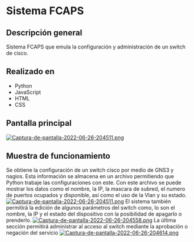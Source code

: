 # **Sistema FCAPS**
## **Descripción general** 
Sistema FCAPS que emula la configuración y administración de un switch de cisco.
## **Realizado en**
- Python
- JavaScript 
- HTML
- CSS
## **Pantalla principal**
[![Captura-de-pantalla-2022-06-26-204511.png](https://i.postimg.cc/9FRDnPLs/Captura-de-pantalla-2022-06-26-204511.png)](https://postimg.cc/0bv56SRC)
## **Muestra de funcionamiento**
Se obtiene la configuración de un switch cisco por medio de GNS3 y nagios. Esta información se almacena en un archivo permitiendo que Python trabaje las configuraciones con este. 
Con este archivo se puede mostrar los datos como el nombre, la IP, la mascara de subred, el numero de puertos ocupados y disponible, así como el uso de la Vlan y su estado.
[![Captura-de-pantalla-2022-06-26-204511.png](https://i.postimg.cc/9FRDnPLs/Captura-de-pantalla-2022-06-26-204511.png)](https://postimg.cc/0bv56SRC)
El sistema también permitirá la edición de algunos parámetros del switch como, lo son el nombre, la IP y el estado del dispositivo con la posibilidad de apagarlo o prenderlo.
[![Captura-de-pantalla-2022-06-26-204558.png](https://i.postimg.cc/tg3zKG4Z/Captura-de-pantalla-2022-06-26-204558.png)](https://postimg.cc/nsL7m57p)
La última sección permitirá administrar al acceso al switch mediante la aprobación o negación del servicio 
[![Captura-de-pantalla-2022-06-26-204614.png](https://i.postimg.cc/d1LV7dS8/Captura-de-pantalla-2022-06-26-204614.png)](https://postimg.cc/TLv6Fyxw)
